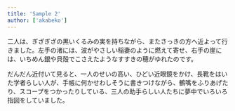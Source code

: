 ```yaml
---
title: 'Sample 2'
author: ['akabeko']
---
```


二人は、ぎざぎざの黒いくるみの実を持ちながら、またさっきの方へ近よって行きました。左手の渚には、波がやさしい稲妻のように燃えて寄せ、右手の崖には、いちめん銀や貝殻でこさえたようなすすきの穂がゆれたのです。

だんだん近付いて見ると、一人のせいの高い、ひどい近眼鏡をかけ、長靴をはいた学者らしい人が、手帳に何かせわしそうに書きつけながら、鶴嘴をふりあげたり、スコープをつかったりしている、三人の助手らしい人たちに夢中でいろいろ指図をしていました。
